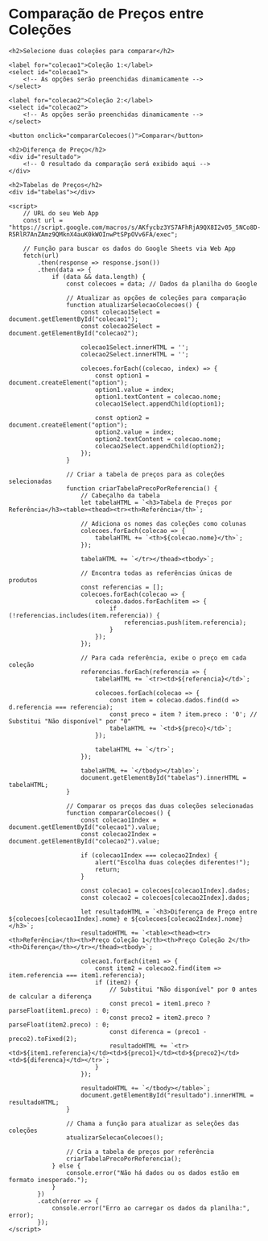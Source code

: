 <!DOCTYPE html>
<html lang="pt-br">
<head>
    <meta charset="UTF-8">
    <meta name="viewport" content="width=device-width, initial-scale=1.0">
    <title>Comparação de Preços - Coleções</title>
    <style>
        body {
            font-family: Arial, sans-serif;
            margin: 20px;
        }
        table {
            width: 100%;
            border-collapse: collapse;
            margin-top: 20px;
        }
        table, th, td {
            border: 1px solid black;
        }
        th, td {
            padding: 8px;
            text-align: center;
        }
        select, button {
            padding: 10px;
            margin: 10px;
        }
    </style>
</head>
<body>
    <h1>Comparação de Preços entre Coleções</h1>

    <h2>Selecione duas coleções para comparar</h2>

    <label for="colecao1">Coleção 1:</label>
    <select id="colecao1">
        <!-- As opções serão preenchidas dinamicamente -->
    </select>

    <label for="colecao2">Coleção 2:</label>
    <select id="colecao2">
        <!-- As opções serão preenchidas dinamicamente -->
    </select>

    <button onclick="compararColecoes()">Comparar</button>

    <h2>Diferença de Preço</h2>
    <div id="resultado">
        <!-- O resultado da comparação será exibido aqui -->
    </div>

    <h2>Tabelas de Preços</h2>
    <div id="tabelas"></div>

    <script>
        // URL do seu Web App
        const url = "https://script.google.com/macros/s/AKfycbz3YS7AFhRjA9QX8I2v05_5NCo8D-R5RlR7AnZAmz9QMknX4auK0kWOInwPtSPpOVv6FA/exec";

        // Função para buscar os dados do Google Sheets via Web App
        fetch(url)
            .then(response => response.json())
            .then(data => {
                if (data && data.length) {
                    const colecoes = data; // Dados da planilha do Google

                    // Atualizar as opções de coleções para comparação
                    function atualizarSelecaoColecoes() {
                        const colecao1Select = document.getElementById("colecao1");
                        const colecao2Select = document.getElementById("colecao2");

                        colecao1Select.innerHTML = '';
                        colecao2Select.innerHTML = '';

                        colecoes.forEach((colecao, index) => {
                            const option1 = document.createElement("option");
                            option1.value = index;
                            option1.textContent = colecao.nome;
                            colecao1Select.appendChild(option1);

                            const option2 = document.createElement("option");
                            option2.value = index;
                            option2.textContent = colecao.nome;
                            colecao2Select.appendChild(option2);
                        });
                    }

                    // Criar a tabela de preços para as coleções selecionadas
                    function criarTabelaPrecoPorReferencia() {
                        // Cabeçalho da tabela
                        let tabelaHTML = `<h3>Tabela de Preços por Referência</h3><table><thead><tr><th>Referência</th>`;

                        // Adiciona os nomes das coleções como colunas
                        colecoes.forEach(colecao => {
                            tabelaHTML += `<th>${colecao.nome}</th>`;
                        });

                        tabelaHTML += `</tr></thead><tbody>`;

                        // Encontra todas as referências únicas de produtos
                        const referencias = [];
                        colecoes.forEach(colecao => {
                            colecao.dados.forEach(item => {
                                if (!referencias.includes(item.referencia)) {
                                    referencias.push(item.referencia);
                                }
                            });
                        });

                        // Para cada referência, exibe o preço em cada coleção
                        referencias.forEach(referencia => {
                            tabelaHTML += `<tr><td>${referencia}</td>`;

                            colecoes.forEach(colecao => {
                                const item = colecao.dados.find(d => d.referencia === referencia);
                                const preco = item ? item.preco : '0'; // Substitui "Não disponível" por "0"
                                tabelaHTML += `<td>${preco}</td>`;
                            });

                            tabelaHTML += `</tr>`;
                        });

                        tabelaHTML += `</tbody></table>`;
                        document.getElementById("tabelas").innerHTML = tabelaHTML;
                    }

                    // Comparar os preços das duas coleções selecionadas
                    function compararColecoes() {
                        const colecao1Index = document.getElementById("colecao1").value;
                        const colecao2Index = document.getElementById("colecao2").value;

                        if (colecao1Index === colecao2Index) {
                            alert("Escolha duas coleções diferentes!");
                            return;
                        }

                        const colecao1 = colecoes[colecao1Index].dados;
                        const colecao2 = colecoes[colecao2Index].dados;

                        let resultadoHTML = `<h3>Diferença de Preço entre ${colecoes[colecao1Index].nome} e ${colecoes[colecao2Index].nome}</h3>`;
                        resultadoHTML += `<table><thead><tr><th>Referência</th><th>Preço Coleção 1</th><th>Preço Coleção 2</th><th>Diferença</th></tr></thead><tbody>`;

                        colecao1.forEach(item1 => {
                            const item2 = colecao2.find(item => item.referencia === item1.referencia);
                            if (item2) {
                                // Substitui "Não disponível" por 0 antes de calcular a diferença
                                const preco1 = item1.preco ? parseFloat(item1.preco) : 0;
                                const preco2 = item2.preco ? parseFloat(item2.preco) : 0;
                                const diferenca = (preco1 - preco2).toFixed(2);
                                resultadoHTML += `<tr><td>${item1.referencia}</td><td>${preco1}</td><td>${preco2}</td><td>${diferenca}</td></tr>`;
                            }
                        });

                        resultadoHTML += `</tbody></table>`;
                        document.getElementById("resultado").innerHTML = resultadoHTML;
                    }

                    // Chama a função para atualizar as seleções das coleções
                    atualizarSelecaoColecoes();

                    // Cria a tabela de preços por referência
                    criarTabelaPrecoPorReferencia();
                } else {
                    console.error("Não há dados ou os dados estão em formato inesperado.");
                }
            })
            .catch(error => {
                console.error("Erro ao carregar os dados da planilha:", error);
            });
    </script>
</body>
</html>
